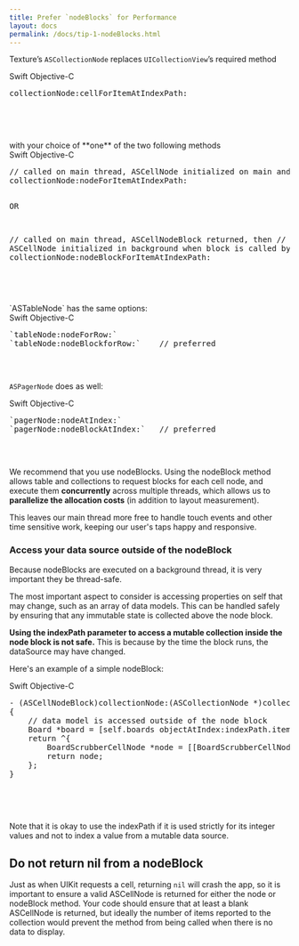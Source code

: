 ```yaml
---
title: Prefer `nodeBlocks` for Performance
layout: docs
permalink: /docs/tip-1-nodeBlocks.html
---
```


Texture’s `ASCollectionNode` replaces `UICollectionView`’s required method

<div class = "highlight-group">
<span class="language-toggle">
  <a data-lang="swift" class="swiftButton">Swift</a>
  <a data-lang="objective-c" class = "active objcButton">Objective-C</a>
</span>

<div class = "code">
  <pre lang="objc" class="objcCode">
collectionNode:cellForItemAtIndexPath:
  </pre>

  <pre lang="swift" class = "swiftCode hidden">
  </pre>
</div>
</div>

<br>
with your choice of **one** of the two following methods 

<div class = "highlight-group">
<span class="language-toggle">
  <a data-lang="swift" class="swiftButton">Swift</a>
  <a data-lang="objective-c" class = "active objcButton">Objective-C</a>
</span>

<div class = "code">
  <pre lang="objc" class="objcCode">
// called on main thread, ASCellNode initialized on main and then returned 
collectionNode:nodeForItemAtIndexPath: 

OR

// called on main thread, ASCellNodeBlock returned, then
// ASCellNode initialized in background when block is called by system
collectionNode:nodeBlockForItemAtIndexPath: 
  </pre>

  <pre lang="swift" class = "swiftCode hidden">
  </pre>
</div>
</div>

<br>
`ASTableNode` has the same options: 

<div class = "highlight-group">
<span class="language-toggle">
  <a data-lang="swift" class="swiftButton">Swift</a>
  <a data-lang="objective-c" class = "active objcButton">Objective-C</a>
</span>

<div class = "code">
  <pre lang="objc" class="objcCode">
`tableNode:nodeForRow:`
`tableNode:nodeBlockforRow:`    // preferred
  </pre>

  <pre lang="swift" class = "swiftCode hidden">
  </pre>
</div>
</div>

`ASPagerNode` does as well: 

<div class = "highlight-group">
<span class="language-toggle">
  <a data-lang="swift" class="swiftButton">Swift</a>
  <a data-lang="objective-c" class = "active objcButton">Objective-C</a>
</span>

<div class = "code">
  <pre lang="objc" class="objcCode">
`pagerNode:nodeAtIndex:`
`pagerNode:nodeBlockAtIndex:`   // preferred
  </pre>

  <pre lang="swift" class = "swiftCode hidden">
  </pre>
</div>
</div>


We recommend that you use nodeBlocks. Using the nodeBlock method allows table and collections to request blocks for each cell node, and execute them **concurrently** across multiple threads, which allows us to **parallelize the allocation costs** (in addition to layout measurement). 

This leaves our main thread more free to handle touch events and other time sensitive work, keeping our user's taps happy and responsive. 

### Access your data source outside of the nodeBlock

Because nodeBlocks are executed on a background thread, it is very important they be thread-safe. 

The most important aspect to consider is accessing properties on self that may change, such as an array of data models. This can be handled safely by ensuring that any immutable state is collected above the node block.

**Using the indexPath parameter to access a mutable collection inside the node block is not safe.** This is because by the time the block runs, the dataSource may have changed. 

Here's an example of a simple nodeBlock:

<div class = "highlight-group">
<span class="language-toggle">
  <a data-lang="swift" class="swiftButton">Swift</a>
  <a data-lang="objective-c" class = "active objcButton">Objective-C</a>
</span>

<div class = "code">
  <pre lang="objc" class="objcCode">
- (ASCellNodeBlock)collectionNode:(ASCollectionNode *)collectionNode nodeBlockForItemAtIndexPath:(NSIndexPath *)indexPath
{
    // data model is accessed outside of the node block
    Board *board = [self.boards objectAtIndex:indexPath.item];
    return ^{
        BoardScrubberCellNode *node = [[BoardScrubberCellNode alloc] initWithBoard:board];
        return node;
    };
}
  </pre>
  <pre lang="swift" class = "swiftCode hidden">
  </pre>
</div>
</div>

<br>
Note that it is okay to use the indexPath if it is used strictly for its integer values and not to index a value from a mutable data source. 

## Do not return nil from a nodeBlock

Just as when UIKit requests a cell, returning `nil` will crash the app, so it is important to ensure a valid ASCellNode is returned for either the node or nodeBlock method. Your code should ensure that at least a blank ASCellNode is returned, but ideally the number of items reported to the collection would prevent the method from being called when there is no data to display. 
